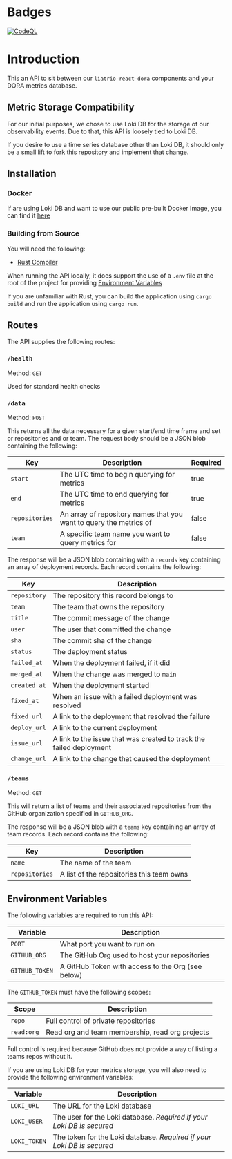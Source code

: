# Badges
[![CodeQL](https://github.com/liatrio/liatrio-dora-api/actions/workflows/codeql.yml/badge.svg?branch=main)](https://github.com/liatrio/liatrio-dora-api/actions/workflows/codeql.yml)

# Introduction

This an API to sit between our `liatrio-react-dora` components and your DORA metrics database.

## Metric Storage Compatibility

For our initial purposes, we chose to use Loki DB for the storage of our observability events.  Due to that, this API is loosely tied to Loki DB.

If you desire to use a time series database other than Loki DB, it should only be a small lift to fork this repository and implement that change.

## Installation

### Docker

If are using Loki DB and want to use our public pre-built Docker Image, you can find it [here](https://github.com/liatrio/liatrio-dora-api/pkgs/container/liatrio-dora-api)

### Building from Source

You will need the following:

* [Rust Compiler](https://www.rust-lang.org/tools/install)

When running the API locally, it does support the use of a `.env` file at the root of the project for providing [Environment Variables](#environment-variables)

If you are unfamiliar with Rust, you can build the application using `cargo build` and run the application using `cargo run`.

## Routes

The API supplies the following routes:

### `/health`

Method: `GET`

Used for standard health checks

### `/data`

Method: `POST`

This returns all the data necessary for a given start/end time frame and set or repositories and or team. The request body should be a JSON blob containing the following:

| Key            | Description                                                        | Required |
|----------------|--------------------------------------------------------------------|----------|
| `start`        | The UTC time to begin querying for metrics                         | true     |
| `end`          | The UTC time to end querying for metrics                           | true     |
| `repositories` | An array of repository names that you want to query the metrics of | false    |
| `team`         | A specific team name you want to query metrics for                 | false    |

The response will be a JSON blob containing with a `records` key containing an array of deployment records. Each record contains the following:

| Key          | Description                                                         |
|--------------|---------------------------------------------------------------------|
| `repository` | The repository this record belongs to                               |
| `team`       | The team that owns the repository                                   |
| `title`      | The commit message of the change                                    |
| `user`       | The user that committed the change                                  |
| `sha`        | The commit sha of the change                                        |
| `status`     | The deployment status                                               |
| `failed_at`  | When the deployment failed, if it did                               |
| `merged_at`  | When the change was merged to `main`                                |
| `created_at` | When the deployment started                                         |
| `fixed_at`   | When an issue with a failed deployment was resolved                 |
| `fixed_url`  | A link to the deployment that resolved the failure                  |
| `deploy_url` | A link to the current deployment                                    |
| `issue_url`  | A link to the issue that was created to track the failed deployment |
| `change_url` | A link to the change that caused the deployment                     |

### `/teams`

Method: `GET`

This will return a list of teams and their associated repositories from the GitHub organization specified in `GITHUB_ORG`.

The response will be a JSON blob with a `teams` key containing an array of team records. Each record contains the following:

| Key            | Description                               |
|----------------|-------------------------------------------|
| `name`         | The name of the team                      |
| `repositories` | A list of the repositories this team owns |

## Environment Variables

The following variables are required to run this API:

| Variable       | Description                                       |
|----------------|---------------------------------------------------|
| `PORT`         | What port you want to run on                      |
| `GITHUB_ORG`   | The GitHub Org used to host your repositories     |
| `GITHUB_TOKEN` | A GitHub Token with access to the Org (see below) |

The `GITHUB_TOKEN` must have the following scopes:

| Scope      | Description                                     |
|------------|-------------------------------------------------|
| `repo`     | Full control of private repositories            |
| `read:org` | Read org and team membership, read org projects |

Full control is required because GitHub does not provide a way of listing a teams repos without it.

If you are using Loki DB for your metrics storage, you will also need to provide the following environment variables:

| Variable     | Description                                                            |
|--------------|------------------------------------------------------------------------|
| `LOKI_URL`   | The URL for the Loki database                                          |
| `LOKI_USER`  | The user for the Loki database. _Required if your Loki DB is secured_  |
| `LOKI_TOKEN` | The token for the Loki database. _Required if your Loki DB is secured_ |
